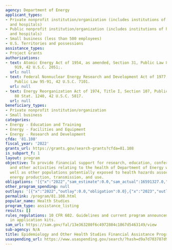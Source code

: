 ```yaml
---
agency: Department of Energy
applicant_types:
- Private nonprofit institution/organization (includes institutions of higher education
  and hospitals)
- Public nonprofit institution/organization (includes institutions of higher education
  and hospitals)
- Small business (less than 500 employees)
- U.S. Territories and possessions
assistance_types:
- Project Grants
authorizations:
- text: Atomic Energy Act of 1954, as amended, Section 31, Public Law 83-703, 68 Stat.
    919, 42 U.S.C. 2051;.
  url: null
- text: Federal Nonnuclear Energy Research and Development Act of 1977, as amended,
    Public Law 95-91, 42 U.S.C. 7101.
  url: null
- text: Energy Reorganization Act of 1974, Title I, Section 107, Public Law 93-438,
    88 Stat. 1240, 42 U.S.C. 5817.
  url: null
beneficiary_types:
- Private nonprofit institution/organization
- Small business
categories:
- Energy - Education and Training
- Energy - Facilities and Equipment
- Energy - Research and Development
cfda: '81.108'
fiscal_year: '2022'
grants_url: https://grants.gov/search-grants?cfda=81.108
is_subpart_f: 1
layout: program
objective: To provide financial support for research, education, conferences, communication,
  and other activities relating to the health of Department of Energy workers, as
  well as other populations potentially exposed to health hazards associated with
  energy production, transmission, and use.
obligations: '[{"x":"2022","sam_estimate":0.0,"sam_actual":16591327.0,"usa_spending_actual":16591327.04},{"x":"2023","sam_estimate":14140349.0,"sam_actual":0.0,"usa_spending_actual":17989010.42},{"x":"2024","sam_estimate":0.0,"sam_actual":0.0,"usa_spending_actual":13168201.04}]'
other_program_spending: null
outlays: '[{"x":"2022","outlay":0.0,"obligation":0.0},{"x":"2023","outlay":198647.76,"obligation":527544.62},{"x":"2024","outlay":0.0,"obligation":261726.0}]'
permalink: /program/81.108.html
popular_name: Health Studies
program_type: assistance_listing
results: []
rules_regulations: 10 CFR 602. Guidelines and current program announcements are included
  in application kits.
sam_url: https://sam.gov/fal/13e363280f6c4972804c1867d5463149/view
sub-agency: N/A
title: Epidemiology and Other Health Studies Financial Assistance Program
usaspending_url: https://www.usaspending.gov/search/?hash=d9a7d703787d9826b8ee472c94a8a6f5
---
```

